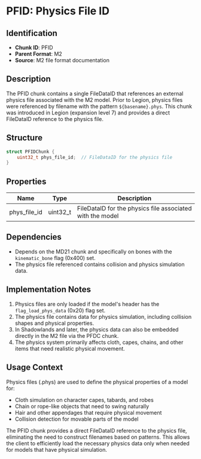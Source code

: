 # PFID: Physics File ID

## Identification
- **Chunk ID**: PFID
- **Parent Format**: M2
- **Source**: M2 file format documentation

## Description
The PFID chunk contains a single FileDataID that references an external physics file associated with the M2 model. Prior to Legion, physics files were referenced by filename with the pattern `${basename}.phys`. This chunk was introduced in Legion (expansion level 7) and provides a direct FileDataID reference to the physics file.

## Structure
```cpp
struct PFIDChunk {
    uint32_t phys_file_id;  // FileDataID for the physics file
}
```

## Properties
| Name | Type | Description |
|------|------|-------------|
| phys_file_id | uint32_t | FileDataID for the physics file associated with the model |

## Dependencies
- Depends on the MD21 chunk and specifically on bones with the `kinematic_bone` flag (0x400) set.
- The physics file referenced contains collision and physics simulation data.

## Implementation Notes
1. Physics files are only loaded if the model's header has the `flag_load_phys_data` (0x20) flag set.
2. The physics file contains data for physics simulation, including collision shapes and physical properties.
3. In Shadowlands and later, the physics data can also be embedded directly in the M2 file via the PFDC chunk.
4. The physics system primarily affects cloth, capes, chains, and other items that need realistic physical movement.

## Usage Context
Physics files (.phys) are used to define the physical properties of a model for:
- Cloth simulation on character capes, tabards, and robes
- Chain or rope-like objects that need to swing naturally
- Hair and other appendages that require physical movement
- Collision detection for movable parts of the model

The PFID chunk provides a direct FileDataID reference to the physics file, eliminating the need to construct filenames based on patterns. This allows the client to efficiently load the necessary physics data only when needed for models that have physical simulation. 